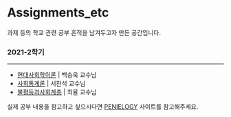 # Assignments_etc

과제 등의 학교 관련 공부 흔적을 남겨두고자 만든 공간입니다.

### 2021-2학기

---

- [현대사회학이론](현대사회학이론/) | 백승욱 교수님
- [사회통계론](사회통계론/) | 서찬석 교수님
- [불평등과사회계층](불평등과사회계층/) | 최율 교수님



실제 공부 내용을 참고하고 싶으시다면 [PENIELOGY]() 사이트를 참고해주세요.